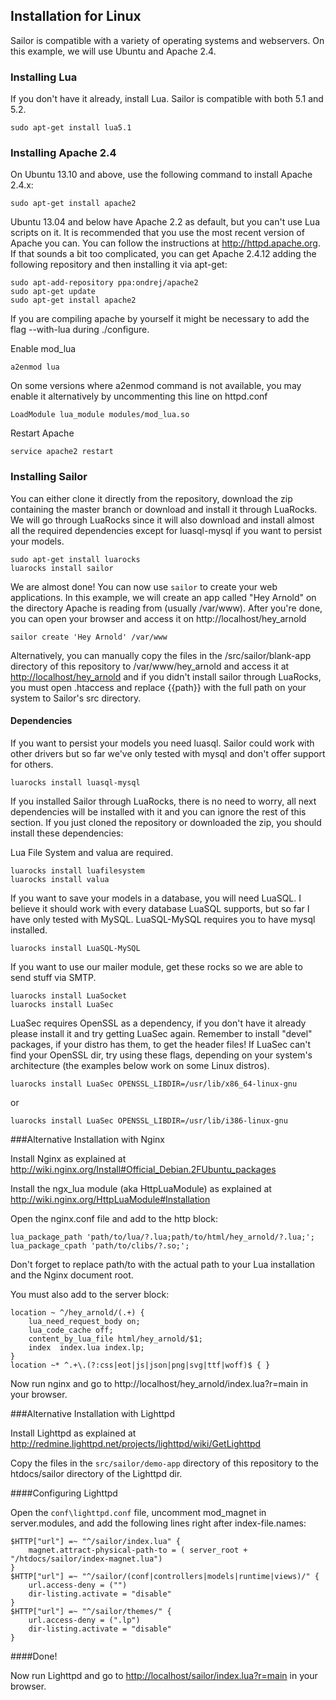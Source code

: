 ## Installation for Linux
Sailor is compatible with a variety of operating systems and webservers. On this example, we will use Ubuntu and Apache 2.4.

### Installing Lua

If you don't have it already, install Lua. Sailor is compatible with both 5.1 and 5.2.

    sudo apt-get install lua5.1

### Installing Apache 2.4

On Ubuntu 13.10 and above, use the following command to install Apache 2.4.x:

    sudo apt-get install apache2

Ubuntu 13.04 and below have Apache 2.2 as default, but you can't use Lua scripts on it. It is recommended that you use the most recent version of Apache you can. You can follow the instructions at http://httpd.apache.org. If that sounds a bit too complicated, you can get Apache 2.4.12 adding the following repository and then installing it via apt-get:

    sudo apt-add-repository ppa:ondrej/apache2
    sudo apt-get update
    sudo apt-get install apache2

If you are compiling apache by yourself it might be necessary to add the flag --with-lua during ./configure.

Enable mod_lua

    a2enmod lua

On some versions where a2enmod command is not available, you may enable it alternatively by uncommenting this line on httpd.conf

    LoadModule lua_module modules/mod_lua.so

Restart Apache

    service apache2 restart

### Installing Sailor
You can either clone it directly from the repository, download the zip containing the master branch or download and install it through LuaRocks. We will go through LuaRocks since it will also download and install almost all the required dependencies except for luasql-mysql if you want to persist your models.

    sudo apt-get install luarocks
    luarocks install sailor

We are almost done! You can now use `sailor` to create your web applications. In this example, we will create an app called "Hey Arnold" on the directory Apache is reading from (usually /var/www). After you're done, you can open your browser and access it on http://localhost/hey_arnold

    sailor create 'Hey Arnold' /var/www

Alternatively, you can manually copy the files in the /src/sailor/blank-app directory of this repository to /var/www/hey_arnold and access it at <http://localhost/hey_arnold> and if you didn't install sailor through LuaRocks, you must open .htaccess and replace {{path}} with the full path on your system to Sailor's src directory.

#### Dependencies
If you want to persist your models you need luasql. Sailor could work with other drivers but so far we've only tested with mysql and don't offer support for others.

    luarocks install luasql-mysql

If you installed Sailor through LuaRocks, there is no need to worry, all next dependencies will be installed with it and you can ignore the rest of this section. If you just cloned the repository or downloaded the zip, you should install these dependencies:

Lua File System and valua are required.

    luarocks install luafilesystem
    luarocks install valua

If you want to save your models in a database, you will need LuaSQL. I believe it should work with every database LuaSQL supports, but so far I have only tested with MySQL. LuaSQL-MySQL requires you to have mysql installed.

    luarocks install LuaSQL-MySQL

If you want to use our mailer module, get these rocks so we are able to send stuff via SMTP.

    luarocks install LuaSocket
    luarocks install LuaSec

LuaSec requires OpenSSL as a dependency, if you don't have it already please install it and try getting LuaSec again. Remember to install "devel" packages, if your distro has them, to get the header files! If LuaSec can't find your OpenSSL dir, try using these flags, depending on your system's architecture (the examples below work on some Linux distros).

    luarocks install LuaSec OPENSSL_LIBDIR=/usr/lib/x86_64-linux-gnu
or

    luarocks install LuaSec OPENSSL_LIBDIR=/usr/lib/i386-linux-gnu

###Alternative Installation with Nginx

Install Nginx as explained at <http://wiki.nginx.org/Install#Official_Debian.2FUbuntu_packages>

Install the ngx_lua module (aka HttpLuaModule) as explained at <http://wiki.nginx.org/HttpLuaModule#Installation>

Open the nginx.conf file and add to the http block:

    lua_package_path 'path/to/lua/?.lua;path/to/html/hey_arnold/?.lua;';
    lua_package_cpath 'path/to/clibs/?.so;';

Don't forget to replace path/to with the actual path to your Lua installation and the Nginx document root.

You must also add to the server block:

    location ~ ^/hey_arnold/(.+) {
        lua_need_request_body on;
        lua_code_cache off;
        content_by_lua_file html/hey_arnold/$1;
        index  index.lua index.lp;
    }
    location ~* ^.+\.(?:css|eot|js|json|png|svg|ttf|woff)$ { }

Now run nginx and go to http://localhost/hey_arnold/index.lua?r=main in your browser.

###Alternative Installation with Lighttpd

Install Lighttpd as explained at <http://redmine.lighttpd.net/projects/lighttpd/wiki/GetLighttpd>

Copy the files in the `src/sailor/demo-app` directory of this repository to the htdocs/sailor directory of the Lighttpd dir.

####Configuring Lighttpd

Open the `conf\lighttpd.conf` file, uncomment mod_magnet in server.modules, and add the following lines right after index-file.names:

    $HTTP["url"] =~ "^/sailor/index.lua" {                    
        magnet.attract-physical-path-to = ( server_root + "/htdocs/sailor/index-magnet.lua")
    }
    $HTTP["url"] =~ "^/sailor/(conf|controllers|models|runtime|views)/" {                
        url.access-deny = ("")
        dir-listing.activate = "disable" 
    }
    $HTTP["url"] =~ "^/sailor/themes/" {                
        url.access-deny = (".lp")
        dir-listing.activate = "disable" 
    }
    
####Done!

Now run Lighttpd and go to <http://localhost/sailor/index.lua?r=main> in your browser.